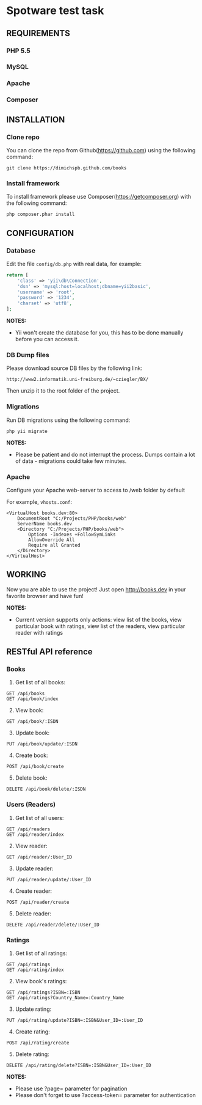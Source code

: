Spotware test task
============================

REQUIREMENTS
------------

### PHP 5.5
### MySQL
### Apache
### Composer

INSTALLATION
------------

### Clone repo

You can clone the repo from Github(https://github.com) using the following command:

~~~
git clone https://dimichspb.github.com/books
~~~

### Install framework

To install framework please use Composer(https://getcomposer.org) with the following command:

~~~
php composer.phar install
~~~


CONFIGURATION
-------------

### Database

Edit the file `config/db.php` with real data, for example:

```php
return [
    'class' => 'yii\db\Connection',
    'dsn' => 'mysql:host=localhost;dbname=yii2basic',
    'username' => 'root',
    'password' => '1234',
    'charset' => 'utf8',
];
```

**NOTES:**
- Yii won't create the database for you, this has to be done manually before you can access it.

### DB Dump files

Please download source DB files by the following link:

~~~~
http://www2.informatik.uni-freiburg.de/~cziegler/BX/
~~~~

Then unzip it to the root folder of the project.

### Migrations

Run DB migrations using the following command:

~~~
php yii migrate
~~~

**NOTES:**
- Please be patient and do not interrupt the process. Dumps contain a lot of data - migrations could take few minutes.

### Apache

Configure your Apache web-server to access to /web folder by default

For example, `vhosts.conf`:

```
<VirtualHost books.dev:80>
    DocumentRoot "C:/Projects/PHP/books/web"
    ServerName books.dev
    <Directory "C:/Projects/PHP/books/web">
        Options -Indexes +FollowSymLinks
        AllowOverride All
        Require all Granted
    </Directory>
</VirtualHost>
```


WORKING
-------

Now you are able to use the project!
Just open http://books.dev in your favorite browser and have fun!

**NOTES:**
- Current version supports only actions: view list of the books, view particular book with ratings, view list of the readers, view particular reader with ratings


RESTful API reference
---------------------

### Books

1. Get list of all books:

~~~
GET /api/books
GET /api/book/index
~~~

2. View book:

~~~
GET /api/book/:ISDN
~~~

3. Update book:

~~~
PUT /api/book/update/:ISDN
~~~

4. Create book:

~~~
POST /api/book/create
~~~

5. Delete book:

~~~
DELETE /api/book/delete/:ISDN
~~~

### Users (Readers)

1. Get list of all users:

~~~
GET /api/readers
GET /api/reader/index
~~~

2. View reader:

~~~
GET /api/reader/:User_ID
~~~

3. Update reader:

~~~
PUT /api/reader/update/:User_ID
~~~

4. Create reader:

~~~
POST /api/reader/create
~~~

5. Delete reader:

~~~
DELETE /api/reader/delete/:User_ID
~~~


### Ratings

1. Get list of all ratings:

~~~
GET /api/ratings
GET /api/rating/index
~~~

2. View book's ratings:

~~~
GET /api/ratings?ISBN=:ISBN
GET /api/ratings?Country_Name=:Country_Name
~~~

3. Update rating:

~~~
PUT /api/rating/update?ISBN=:ISBN&User_ID=:User_ID
~~~

4. Create rating:

~~~
POST /api/rating/create
~~~

5. Delete rating:

~~~
DELETE /api/rating/delete?ISBN=:ISBN&User_ID=:User_ID
~~~


**NOTES:**
- Please use ?page= parameter for pagination
- Please don't forget to use ?access-token= parameter for authentication